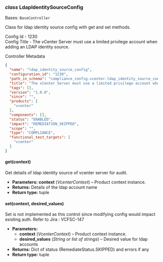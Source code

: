 ### *class* LdapIdentitySourceConfig

Bases: `BaseController`

Class for ldap identity source config with get and set methods.

Config Id - 1230
<br/>
Config Title - The vCenter Server must use a limited privilege account when adding an
LDAP identity source.
<br/>

Controller Metadata
```json
{
  "name": "ldap_identity_source_config",
  "configuration_id": "1230",
  "path_in_schema": "compliance_config.vcenter.ldap_identity_source_config",
  "title": "The vCenter Server must use a limited privilege account when adding an LDAP identity source.",
  "tags": [],
  "version": "1.0.0",
  "since": "",
  "products": [
    "vcenter"
  ],
  "components": [],
  "status": "ENABLED",
  "impact": "REMEDIATION_SKIPPED",
  "scope": "",
  "type": "COMPLIANCE",
  "functional_test_targets": [
    "vcenter"
  ]
}
```

#### get(context)

Get details of ldap identity source of vcenter server for audit.

* **Parameters:**
  **context** (*VcenterContext*) – Product context instance.
* **Returns:**
  Details of the ldap account name
* **Return type:**
  tuple

#### set(context, desired_values)

Set is not implemented as this control since modifying config would impact existing auth.
Refer to Jira : VCFSC-147

* **Parameters:**
  * **context** (*VcenterContext*) – Product context instance.
  * **desired_values** (*String* *or* *list* *of* *strings*) – Desired value for ldap accounts
* **Returns:**
  Dict of status (RemediateStatus.SKIPPED) and errors if any
* **Return type:**
  tuple

